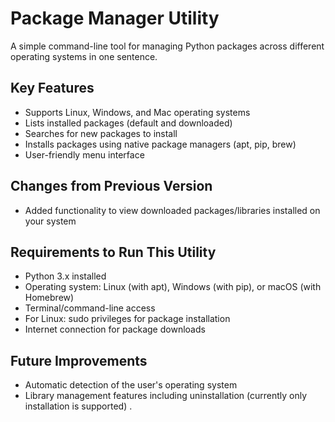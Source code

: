  # Package Manager Utility
 A simple command-line tool for managing Python packages across different operating systems in one sentence.
 ## Key Features
 - Supports Linux, Windows, and Mac operating systems
 - Lists installed packages (default and downloaded)
 - Searches for new packages to install
 - Installs packages using native package managers (apt, pip, brew)
 - User-friendly menu interface
 ## Changes from Previous Version
 - Added functionality to view downloaded packages/libraries installed on your system
 ## Requirements to Run This Utility
 - Python 3.x installed
 - Operating system: Linux (with apt), Windows (with pip), or macOS (with Homebrew)
 - Terminal/command-line access
 - For Linux: sudo privileges for package installation
 - Internet connection for package downloads
 ## Future Improvements
 - Automatic detection of the user's operating system
 - Library management features including uninstallation (currently only installation is supported)
.
